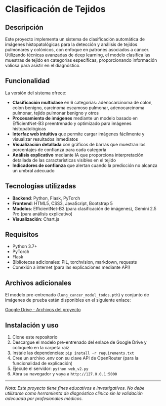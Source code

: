 # Clasificación de Tejidos 

## Descripción
Este proyecto implementa un sistema de clasificación automática de imágenes histopatológicas para la detección y análisis de tejidos pulmonares y colónicos, con enfoque en patrones asociados a cáncer. Utilizando técnicas avanzadas de deep learning, el modelo clasifica las muestras de tejido en categorías específicas, proporcionando información valiosa para asistir en el diagnóstico.

## Funcionalidad 

La versión del sistema ofrece:

- **Clasificación multiclase** en 6 categorías: adenocarcinoma de colon, colon benigno, carcinoma escamoso pulmonar, adenocarcinoma pulmonar, tejido pulmonar benigno y otros
- **Procesamiento de imágenes** mediante un modelo basado en EfficientNet-B3 preentrenado y optimizado para imágenes histopatológicas
- **Interfaz web intuitiva** que permite cargar imágenes fácilmente y visualizar resultados inmediatos
- **Visualización detallada** con gráficos de barras que muestran los porcentajes de confianza para cada categoría
- **Análisis explicativo** mediante IA que proporciona interpretación detallada de las características visibles en el tejido
- **Indicadores de confianza** que alertan cuando la predicción no alcanza un umbral adecuado

## Tecnologías utilizadas
- **Backend**: Python, Flask, PyTorch
- **Frontend**: HTML5, CSS3, JavaScript, Bootstrap 5
- **Modelos**: EfficientNet-B3 (para clasificación de imágenes), Gemini 2.5 Pro (para análisis explicativo)
- **Visualización**: Chart.js

## Requisitos
- Python 3.7+
- PyTorch
- Flask
- Bibliotecas adicionales: PIL, torchvision, markdown, requests
- Conexión a internet (para las explicaciones mediante API)

## Archivos adicionales
El modelo pre-entrenado (`lung_cancer_model_todos.pth`) y conjunto de imágenes de prueba están disponibles en el siguiente enlace:

[Google Drive - Archivos del proyecto](https://drive.google.com/drive/folders/1JFx5KMTbyQyqT29bFfV8iaYK07eVa-R0?usp=sharing)

## Instalación y uso
1. Clone este repositorio
2. Descargue el modelo pre-entrenado del enlace de Google Drive y colóquelo en la carpeta raíz
3. Instale las dependencias: `pip install -r requirements.txt`
4. Cree un archivo .env con su clave API de OpenRouter (para la funcionalidad de explicación)
5. Ejecute el servidor: `python web_v2.py`
6. Abra su navegador y vaya a `http://127.0.0.1:5000`

---

*Nota: Este proyecto tiene fines educativos e investigativos. No debe utilizarse como herramienta de diagnóstico clínico sin la validación adecuada por profesionales médicos.*
